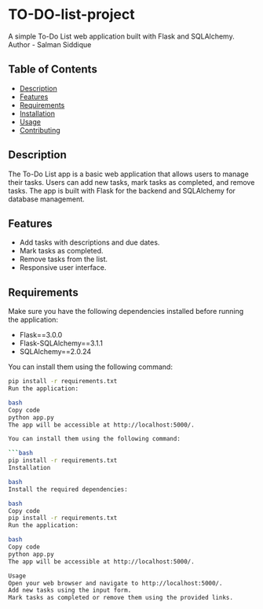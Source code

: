 # TO-DO-list-project
A simple To-Do List web application built with Flask and SQLAlchemy.
Author - Salman Siddique

## Table of Contents

- [Description](#description)
- [Features](#features)
- [Requirements](#requirements)
- [Installation](#installation)
- [Usage](#usage)
- [Contributing](#contributing)

## Description

The To-Do List app is a basic web application that allows users to manage their tasks. Users can add new tasks, mark tasks as completed, and remove tasks. The app is built with Flask for the backend and SQLAlchemy for database management.

## Features

- Add tasks with descriptions and due dates.
- Mark tasks as completed.
- Remove tasks from the list.
- Responsive user interface.

## Requirements

Make sure you have the following dependencies installed before running the application:

- Flask==3.0.0
- Flask-SQLAlchemy==3.1.1
- SQLAlchemy==2.0.24

You can install them using the following command:

```bash
pip install -r requirements.txt
Run the application:

bash
Copy code
python app.py
The app will be accessible at http://localhost:5000/.

You can install them using the following command:

```bash
pip install -r requirements.txt
Installation

bash
Install the required dependencies:

bash
Copy code
pip install -r requirements.txt
Run the application:

bash
Copy code
python app.py
The app will be accessible at http://localhost:5000/.

Usage
Open your web browser and navigate to http://localhost:5000/.
Add new tasks using the input form.
Mark tasks as completed or remove them using the provided links.
